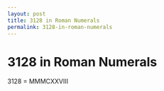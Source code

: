 ```yaml
---
layout: post
title: 3128 in Roman Numerals
permalink: 3128-in-roman-numerals
---
```


# 3128 in Roman Numerals

3128 = MMMCXXVIII
